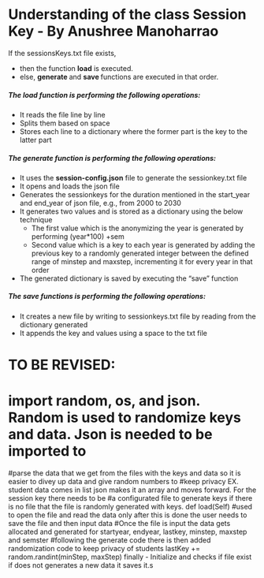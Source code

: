# Understanding of the class Session Key - By Anushree Manoharrao
If the sessionsKeys.txt file exists, 
- then the function <strong>load</strong> is executed. 
- else, <strong> generate </strong> and <strong> save </strong> functions are executed in that order. 

##### The load function is performing the following operations:
<ul>
  <li>  It reads the file line by line </li>
  <li>  Splits them based on space  </li>
  <li>  Stores each line to a dictionary where the former part is the key to the latter part </li>
 </ul>

##### The generate function is performing the following operations:
<ul>
  <li>  It uses the <strong>session-config.json</strong> file to generate the sessionkey.txt file </li>
  <li>  It opens and loads the json file </li>
  <li>  Generates the sessionkeys for the duration mentioned in the start_year and end_year of json file, e.g., from 2000 to 2030 </li>
  <li>  It generates two values and is stored as a dictionary using the below technique
    <ul>
      <li>  The first value which is the anonymizing the year is generated by performing (year*100) +sem </li>
      <li>  Second value which is a key to each year is generated by adding the previous key to a randomly generated integer between the defined range of minstep and         maxstep, incrementing it for every year in that order </li> 
    </ul>
  </li>
  <li>  The generated dictionary is saved by executing the “save” function </li>
</ul>

##### The save functions is performing the following operations:
<ul>
  <li>  It creates a new file by writing to sessionkeys.txt file by reading from the dictionary generated </li>
  <li>  It appends the key and values using a space to the txt file </li>
</ul>

# TO BE REVISED: 
#  import random, os, and json. Random is used to randomize keys and data. Json is needed to be imported to
#parse the data that we get from the files with the keys and data so it is easier to divey up data and give random numbers to
#keep privacy EX. student data comes in list json makes it an array and moves forward. For the session key there needs to be
#a configurated file to generate keys if there is no file that the file is randomly generated with keys. def load(Self)
#used to open the file and read the data only after this is done the user needs to save the file and then input data
#Once the file is input the data gets allocated and generated for startyear, endyear, lastkey, minstep, maxstep and semster
#following the generate code there is then added randomization code to keep privacy of students lastKey += random.randint(minStep, maxStep)
finally - Initialize and checks if file exist if does not generates a new data it saves it.s

